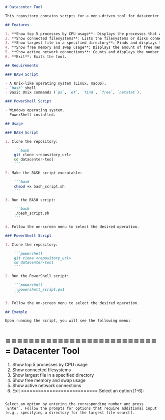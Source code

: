 ```markdown
# Datacenter Tool

This repository contains scripts for a menu-driven tool for datacenter operations. The tools are available in both BASH and PowerShell to cater to different operating system environments.

## Features

1. **Show top 5 processes by CPU usage**: Displays the processes that are currently consuming the most CPU.
2. **Show connected filesystems**: Lists the filesystems or disks connected to the machine along with their usage information.
3. **Show largest file in a specified directory**: Finds and displays the largest file in a user-specified directory.
4. **Show free memory and swap usage**: Displays the amount of free memory and the swap space usage.
5. **Show active network connections**: Counts and displays the number of currently active network connections.
6. **Exit**: Exits the tool.

## Requirements

### BASH Script

- A Unix-like operating system (Linux, macOS).
- `bash` shell.
- Basic Unix commands (`ps`, `df`, `find`, `free`, `netstat`).

### PowerShell Script

- Windows operating system.
- PowerShell installed.

## Usage

### BASH Script

1. Clone the repository:

    ```bash
    git clone <repository_url>
    cd datacenter-tool
    ```

2. Make the BASH script executable:

    ```bash
    chmod +x bash_script.sh
    ```

3. Run the BASH script:

    ```bash
    ./bash_script.sh
    ```

4. Follow the on-screen menu to select the desired operation.

### PowerShell Script

1. Clone the repository:

    ```powershell
    git clone <repository_url>
    cd datacenter-tool
    ```

2. Run the PowerShell script:

    ```powershell
    .\powershell_script.ps1
    ```

3. Follow the on-screen menu to select the desired operation.

## Example

Upon running the script, you will see the following menu:

```
===========================
        Datacenter Tool
===========================
1. Show top 5 processes by CPU usage
2. Show connected filesystems
3. Show largest file in a specified directory
4. Show free memory and swap usage
5. Show active network connections
6. Exit
===========================
Select an option [1-6]:
```

Select an option by entering the corresponding number and press `Enter`. Follow the prompts for options that require additional input (e.g., specifying a directory for the largest file search).

```
